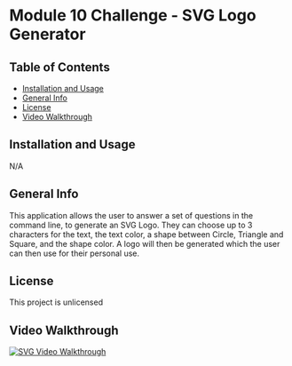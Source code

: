 # Module 10 Challenge - SVG Logo Generator

## Table of Contents
- [Installation and Usage](#installation-and-usage)
- [General Info](#general-info)
- [License](#license)
- [Video Walkthrough](#video-walkthrough)

## Installation and Usage
N/A


## General Info
This application allows the user to answer a set of questions in the command line, to generate an SVG Logo. They can choose up to 3 characters for the text, the text color, a shape between Circle, Triangle and Square, and the shape color. A logo will then be generated which the user can then use for their personal use.

## License
This project is unlicensed

## Video Walkthrough
[![SVG Video Walkthrough](https://img.youtube.com/vi/B3DPpLTzNC0/0.jpg)](https://www.youtube.com/watch?v=B3DPpLTzNC0)
